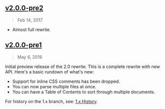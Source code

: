 ## [v2.0.0-pre2]
> Feb 14, 2017

- Almost full rewrite.

[v2.0.0-pre2]: http://github.com/styledown/styledown2/compare/v2.0.0-pre1...v2.0.0-pre2

## [v2.0.0-pre1]
> May  6, 2016

Initial preview release of the 2.0 rewrite. This is a complete rewrite with new API. Here's a basic rundown of what's new:

- Support for inline CSS comments has been dropped.
- You can now parse multiple files at once.
- You can have a Table of Contents to sort through multiple documents.

For history on the 1.x branch, see: [1.x History](https://github.com/styledown/styledown/blob/master/History.md).

[v2.0.0-pre1]: http://github.com/styledown/styledown2/compare/v0.0.0...v2.0.0-pre1
